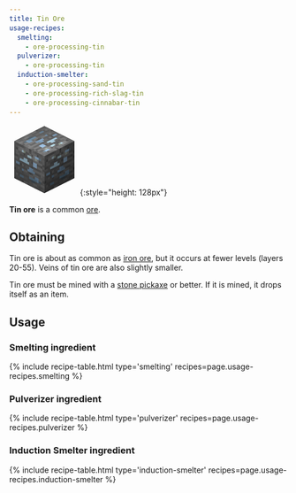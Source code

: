 ```yaml
---
title: Tin Ore
usage-recipes:
  smelting:
    - ore-processing-tin
  pulverizer:
    - ore-processing-tin
  induction-smelter:
    - ore-processing-sand-tin
    - ore-processing-rich-slag-tin
    - ore-processing-cinnabar-tin
---
```


![Tin Ore](/assets/images/thermal-foundation/ore-tin.png){:style="height: 128px"}


**Tin ore** is a common [ore](https://minecraft.gamepedia.com/Ore).


Obtaining
---------
Tin ore is about as common as [iron
ore](https://minecraft.gamepedia.com/Iron_Ore), but it occurs at fewer levels
(layers 20-55). Veins of tin ore are also slightly smaller.

Tin ore must be mined with a [stone
pickaxe](https://minecraft.gamepedia.com/Pickaxe) or better. If it is mined, it
drops itself as an item.


Usage
-----

### Smelting ingredient
{% include recipe-table.html type='smelting' recipes=page.usage-recipes.smelting %}

### Pulverizer ingredient
{% include recipe-table.html type='pulverizer' recipes=page.usage-recipes.pulverizer %}

### Induction Smelter ingredient
{% include recipe-table.html type='induction-smelter' recipes=page.usage-recipes.induction-smelter %}
